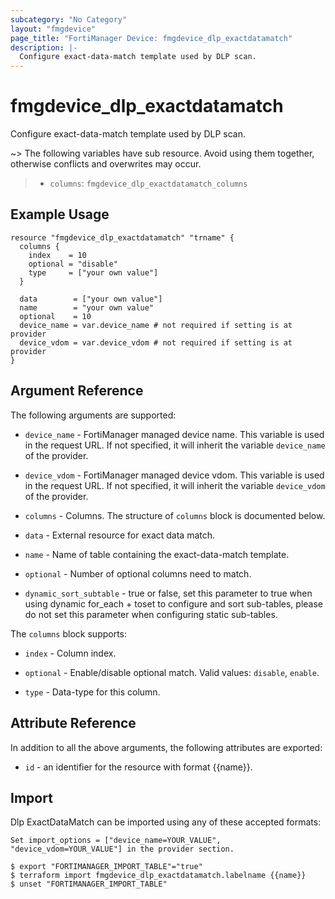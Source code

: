 ```yaml
---
subcategory: "No Category"
layout: "fmgdevice"
page_title: "FortiManager Device: fmgdevice_dlp_exactdatamatch"
description: |-
  Configure exact-data-match template used by DLP scan.
---
```


# fmgdevice_dlp_exactdatamatch
Configure exact-data-match template used by DLP scan.

~> The following variables have sub resource. Avoid using them together, otherwise conflicts and overwrites may occur.
>- `columns`: `fmgdevice_dlp_exactdatamatch_columns`



## Example Usage

```hcl
resource "fmgdevice_dlp_exactdatamatch" "trname" {
  columns {
    index    = 10
    optional = "disable"
    type     = ["your own value"]
  }

  data        = ["your own value"]
  name        = "your own value"
  optional    = 10
  device_name = var.device_name # not required if setting is at provider
  device_vdom = var.device_vdom # not required if setting is at provider
}
```

## Argument Reference


The following arguments are supported:

* `device_name` - FortiManager managed device name. This variable is used in the request URL. If not specified, it will inherit the variable `device_name` of the provider.
* `device_vdom` - FortiManager managed device vdom. This variable is used in the request URL. If not specified, it will inherit the variable `device_vdom` of the provider.

* `columns` - Columns. The structure of `columns` block is documented below.
* `data` - External resource for exact data match.
* `name` - Name of table containing the exact-data-match template.
* `optional` - Number of optional columns need to match.
* `dynamic_sort_subtable` - true or false, set this parameter to true when using dynamic for_each + toset to configure and sort sub-tables, please do not set this parameter when configuring static sub-tables.

The `columns` block supports:

* `index` - Column index.
* `optional` - Enable/disable optional match. Valid values: `disable`, `enable`.

* `type` - Data-type for this column.


## Attribute Reference

In addition to all the above arguments, the following attributes are exported:
* `id` - an identifier for the resource with format {{name}}.

## Import

Dlp ExactDataMatch can be imported using any of these accepted formats:
```
Set import_options = ["device_name=YOUR_VALUE", "device_vdom=YOUR_VALUE"] in the provider section.

$ export "FORTIMANAGER_IMPORT_TABLE"="true"
$ terraform import fmgdevice_dlp_exactdatamatch.labelname {{name}}
$ unset "FORTIMANAGER_IMPORT_TABLE"
```

